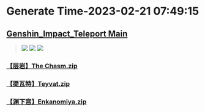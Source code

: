 # Generate Time-2023-02-21 07:49:15

## [Genshin_Impact_Teleport Main](https://github.com/Sam5440/Genshin_Impact_Teleport)

>![](https://komarev.com/ghpvc/?username=done439)
>![](https://komarev.com/ghpvc/?username=done438)
>![](https://komarev.com/ghpvc/?username=done437)

### [【层岩】The Chasm.zip](https://raw.githubusercontent.com/Sam5440/Genshin_Impact_Teleport/download/AutoGeneratePoint/Points%28SortByItemKind%29%5Bver3.4%5D%5Bcn-en%5D%5B2023-01-18%5D/%E3%80%90%E5%85%A8%E9%94%9A%E7%82%B9%20%28%E5%8C%85%E6%8B%AC%E7%A5%9E%E5%83%8F%E7%A7%98%E5%A2%83%29%E3%80%913.3%20%20ALL%20Waypoint%20%28include%20Statue%20and%20Domain%29/%E3%80%90%E5%B1%82%E5%B2%A9%E3%80%91The%20Chasm.zip)

### [【提瓦特】Teyvat.zip](https://raw.githubusercontent.com/Sam5440/Genshin_Impact_Teleport/download/AutoGeneratePoint/Points%28SortByItemKind%29%5Bver3.4%5D%5Bcn-en%5D%5B2023-01-18%5D/%E3%80%90%E5%85%A8%E9%94%9A%E7%82%B9%20%28%E5%8C%85%E6%8B%AC%E7%A5%9E%E5%83%8F%E7%A7%98%E5%A2%83%29%E3%80%913.3%20%20ALL%20Waypoint%20%28include%20Statue%20and%20Domain%29/%E3%80%90%E6%8F%90%E7%93%A6%E7%89%B9%E3%80%91Teyvat.zip)

### [【渊下宫】Enkanomiya.zip](https://raw.githubusercontent.com/Sam5440/Genshin_Impact_Teleport/download/AutoGeneratePoint/Points%28SortByItemKind%29%5Bver3.4%5D%5Bcn-en%5D%5B2023-01-18%5D/%E3%80%90%E5%85%A8%E9%94%9A%E7%82%B9%20%28%E5%8C%85%E6%8B%AC%E7%A5%9E%E5%83%8F%E7%A7%98%E5%A2%83%29%E3%80%913.3%20%20ALL%20Waypoint%20%28include%20Statue%20and%20Domain%29/%E3%80%90%E6%B8%8A%E4%B8%8B%E5%AE%AB%E3%80%91Enkanomiya.zip)

